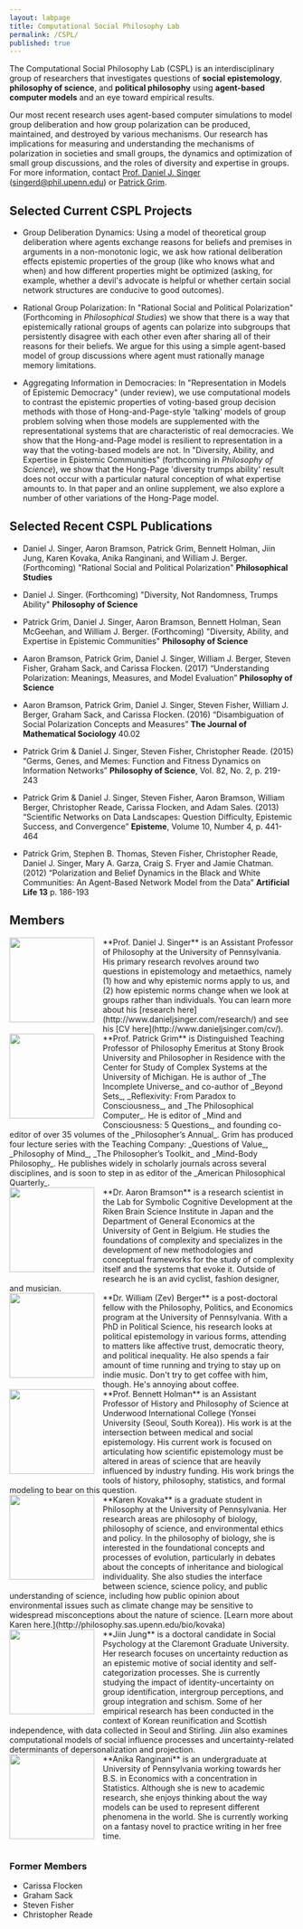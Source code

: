 ```yaml
---
layout: labpage
title: Computational Social Philosophy Lab
permalink: /CSPL/
published: true
---
```


The Computational Social Philosophy Lab (CSPL) is an interdisciplinary group of researchers that investigates questions of **social epistemology**, **philosophy of science**, and **political philosophy** using **agent-based computer models** and an eye toward empirical results.

Our most recent research uses agent-based computer simulations to model group deliberation and how group polarization can be produced, maintained, and destroyed by various mechanisms. Our research has implications for measuring and understanding the mechanisms of polarization in societies and small groups, the dynamics and optimization of small group discussions, and the roles of diversity and expertise in groups. For more information, contact [Prof. Daniel J. Singer](http://www.danieljsinger.com) ([singerd@phil.upenn.edu](mailto:singerd@phil.upenn.edu)) or [Patrick Grim](http://www.pgrim.org/).

## Selected Current CSPL Projects

- Group Deliberation Dynamics: Using a model of theoretical group deliberation where agents exchange reasons for beliefs and premises in arguments in a non-monotonic logic, we ask how rational deliberation effects epistemic properties of the group (like who knows what and when) and how different properties might be optimized (asking, for example, whether a devil's advocate is helpful or whether certain social network structures are conducive to good outcomes).

- Rational Group Polarization: In "Rational Social and Political Polarization" (Forthcoming in _Philosophical Studies_) we show that there is a way that epistemically rational groups of agents can polarize into subgroups that persistently disagree with each other even after sharing all of their reasons for their beliefs.  We argue for this using a simple agent-based model of group discussions where agent must rationally manage memory limitations.

- Aggregating Information in Democracies: In "Representation in Models of Epistemic Democracy" (under review), we use computational models to contrast the epistemic properties of voting-based group decision methods with those of Hong-and-Page-style 'talking' models of group problem solving when those models are supplemented with the representational systems that are characteristic of real democracies.  We show that the Hong-and-Page model is resilient to representation in a way that the voting-based models are not.  In "Diversity, Ability, and Expertise in Epistemic Communities" (forthcoming in _Philosophy of Science_), we show that the Hong-Page 'diversity trumps ability' result does not occur with a particular natural conception of what expertise amounts to.  In that paper and an online supplement, we also explore a number of other variations of the Hong-Page model.


## Selected Recent CSPL Publications

- Daniel J. Singer, Aaron Bramson, Patrick Grim, Bennett Holman, Jiin Jung, Karen Kovaka, Anika Ranginani, and William J. Berger. (Forthcoming) "Rational Social and Political Polarization" **Philosophical Studies**

- Daniel J. Singer. (Forthcoming) "Diversity, Not Randomness, Trumps Ability" **Philosophy of Science**

- Patrick Grim, Daniel J. Singer, Aaron Bramson, Bennett Holman,
Sean McGeehan, and William J. Berger. (Forthcoming) "Diversity, Ability, and Expertise in Epistemic Communities" **Philosophy of Science**

- Aaron Bramson, Patrick Grim, Daniel J. Singer, William J. Berger, Steven Fisher, Graham
Sack, and Carissa Flocken. (2017) “Understanding Polarization: Meanings, Measures,
and Model Evaluation” **Philosophy of Science**

- Aaron Bramson, Patrick Grim, Daniel J. Singer, Steven Fisher, William J. Berger, Graham
Sack, and Carissa Flocken. (2016) “Disambiguation of Social Polarization Concepts
and Measures” **The Journal of Mathematical Sociology** 40.02

- Patrick Grim & Daniel J. Singer, Steven Fisher, Christopher Reade. (2015) “Germs, Genes, and Memes: Function and Fitness Dynamics on Information Networks” **Philosophy of Science**, Vol. 82, No. 2, p. 219-243

- Patrick Grim & Daniel J. Singer, Steven Fisher, Aaron Bramson, William Berger, Christopher
Reade, Carissa Flocken, and Adam Sales. (2013) “Scientific Networks on Data Landscapes:
Question Difficulty, Epistemic Success, and Convergence” **Episteme**, Volume 10, Number 4, p. 441-464

- Patrick Grim, Stephen B. Thomas, Steven Fisher, Christopher Reade, Daniel J. Singer, Mary A. Garza, Craig S. Fryer and Jamie Chatman. (2012) “Polarization and Belief Dynamics in the Black and White Communities: An Agent-Based Network Model from the Data” **Artificial Life 13** p. 186-193



## Members

<img src="http://www.danieljsinger.com/images/mephoto.png" style="width: 150px; float: left; margin: 0px 15px 15px 0px;" />
**Prof. Daniel J. Singer** is an Assistant Professor of Philosophy at the University of Pennsylvania.  His primary research revolves around two questions in epistemology and metaethics, namely (1) how and why epistemic norms apply to us, and (2) how epistemic norms change when we look at groups rather than individuals.  You can learn more about his [research here](http://www.danieljsinger.com/research/) and see his [CV here](http://www.danieljsinger.com/cv/).


<br style="clear:both" />


<img src="http://www.danieljsinger.com/images/Grim.jpg" style="width: 150px; float: left; margin: 0px 15px 15px 0px;" />
**Prof. Patrick Grim** is Distinguished Teaching Professor of Philosophy Emeritus at Stony Brook University and Philosopher in Residence with the Center for Study of Complex Systems at the University of Michigan. He is author of _The Incomplete Universe_ and co-author of _Beyond Sets_, _Reflexivity: From Paradox to Consciousness_, and _The Philosophical Computer_.  He is editor of _Mind and Consciousness: 5 Questions_, and founding co-editor of over 35 volumes of the _Philosopher’s Annual_. Grim has produced four lecture series with the Teaching Company: _Questions of Value_, _Philosophy of Mind_, _The Philosopher’s Toolkit_ and _Mind-Body Philosophy_.  He publishes widely in scholarly journals across several disciplines, and is soon to step in as editor of the _American Philosophical Quarterly_. 


<br style="clear:both" />


<img src="http://www.danieljsinger.com/images/Aaron.jpg" style="width: 150px; float: left; margin: 0px 15px 15px 0px;" />
**Dr. Aaron Bramson** is a research scientist in the Lab for Symbolic Cognitive Development at the Riken Brain Science Institute in Japan and the Department of General Economics at the University of Gent in Belgium.  He studies the foundations of complexity and specializes in the development of new methodologies and conceptual frameworks for the study of complexity itself and the systems that evoke it.  Outside of research he is an avid cyclist, fashion designer, and musician.


<br style="clear:both" />


<img src="http://www.danieljsinger.com/images/Zev.jpg" style="width: 150px; float: left; margin: 0px 15px 15px 0px;" />
**Dr. William (Zev) Berger** is a post-doctoral fellow with the Philosophy, Politics, and Economics program at the University of Pennsylvania. With a PhD in Political Science, his research looks at political epistemology in various forms, attending to matters like affective trust, democratic theory, and political inequality. He also spends a fair amount of time running and trying to stay up on indie music. Don't try to get coffee with him, though. He's annoying about coffee.


<br style="clear:both" />


<img src="http://www.danieljsinger.com/images/Bennett.jpg" style="width: 150px; float: left; margin: 0px 15px 15px 0px;" />
**Prof. Bennett Holman** is an Assistant Professor of History and Philosophy of Science at Underwood International College (Yonsei University (Seoul, South Korea)).  His work is at the intersection between medical and social epistemology.  His current work is focused on articulating how scientific epistemology must be altered in areas of science that are heavily influenced by industry funding.  His work brings the tools of history, philosophy, statistics, and formal modeling to bear on this question.


<br style="clear:both" />


<img src="http://www.danieljsinger.com/images/Karen.jpg" style="width: 150px; float: left; margin: 0px 15px 15px 0px;" />
**Karen Kovaka** is a graduate student in Philosophy at the University of Pennsylvania. Her research areas are philosophy of biology, philosophy of science, and environmental ethics and policy. In the philosophy of biology, she is interested in the foundational concepts and processes of evolution, particularly in debates about the concepts of inheritance and biological individuality. She also studies the interface between science, science policy, and public understanding of science, including how public opinion about environmental issues such as climate change may be sensitive to widespread misconceptions about the nature of science. [Learn more about Karen here.](http://philosophy.sas.upenn.edu/bio/kovaka)


<br style="clear:both" />


<img src="http://www.danieljsinger.com/images/Jiin.jpg" style="width: 150px; float: left; margin: 0px 15px 15px 0px;" />
**Jiin Jung** is a doctoral candidate in Social Psychology at the Claremont Graduate University. Her research focuses on uncertainty reduction as an epistemic motive of social identity and self-categorization processes. She is currently studying the impact of identity-uncertainty on group identification, intergroup perceptions, and group integration and schism. Some of her empirical research has been conducted in the context of Korean reunification and Scottish independence, with data collected in Seoul and Stirling. Jiin also examines computational models of social influence processes and uncertainty-related determinants of depersonalization and projection.


<br style="clear:both" />


<img src="http://www.danieljsinger.com/images/Anika.jpg" style="width: 150px; float: left; margin: 0px 15px 15px 0px;" />
**Anika Ranginani** is an undergraduate at University of Pennsylvania working towards her B.S. in Economics with a concentration in Statistics. Although she is new to academic research, she enjoys thinking about the way models can be used to represent different phenomena in the world. She is currently working on a fantasy novel to practice writing in her free time.


<br style="clear:both" />




### Former Members
* Carissa Flocken
* Graham Sack
* Steven Fisher
* Christopher Reade
